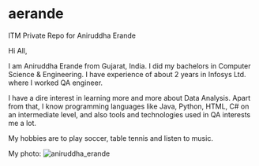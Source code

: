 # aerande
ITM Private Repo for Aniruddha Erande

Hi All,

I am Aniruddha Erande from Gujarat, India. I did my bachelors in Computer Science & Engineering. I have experience of about 2 years in Infosys Ltd. where I worked QA engineer.

I have a dire interest in learning more and more about Data Analysis. Apart from that, I know programming languages like Java, Python, HTML, C# on an intermediate level, and also tools and technologies used in QA interests me a lot.

My hobbies are to play soccer, table tennis and listen to music.

My photo:
![aniruddha_erande](https://cloud.githubusercontent.com/assets/25068089/22268832/a32e0664-e24e-11e6-936e-ec1e271beaba.JPG)
